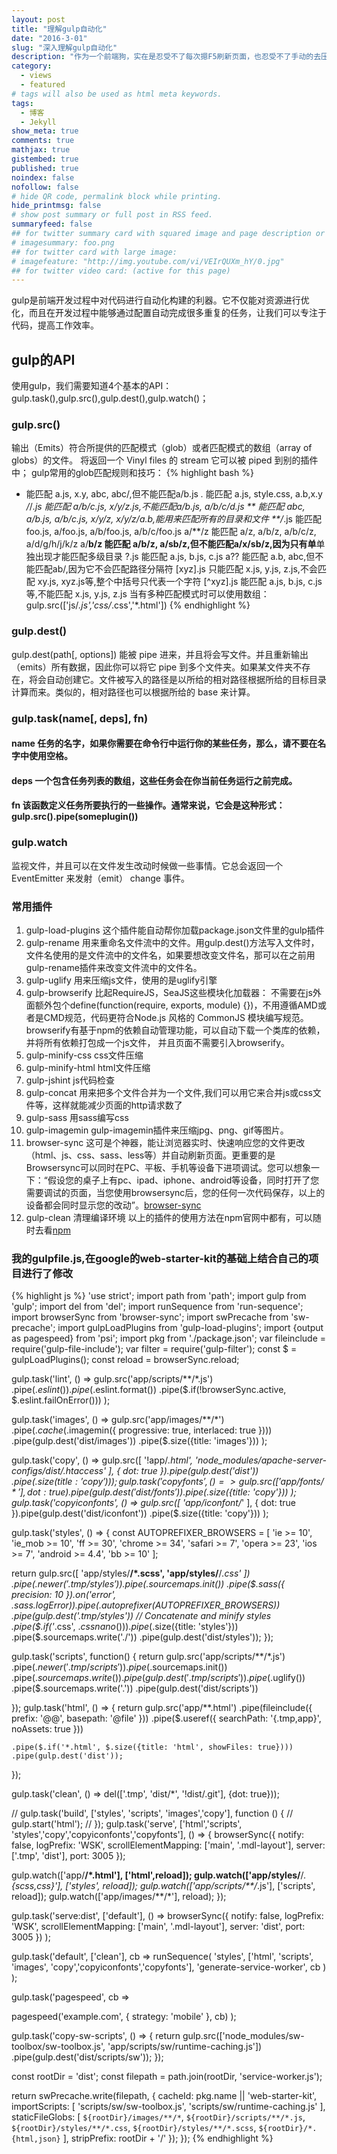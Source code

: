 ```yaml
---
layout: post
title: "理解gulp自动化"
date: "2016-3-01"
slug: "深入理解gulp自动化"
description: "作为一个前端狗，实在是忍受不了每次摁F5刷新页面，也忍受不了手动的去压缩代码。使用gulp构建自己的工作流再爽不过了."
category:
  - views
  - featured
# tags will also be used as html meta keywords.
tags:
  - 博客
  - Jekyll
show_meta: true
comments: true
mathjax: true
gistembed: true
published: true
noindex: false
nofollow: false
# hide QR code, permalink block while printing.
hide_printmsg: false
# show post summary or full post in RSS feed.
summaryfeed: false
## for twitter summary card with squared image and page description or page excerpt:
# imagesummary: foo.png
## for twitter card with large image:
# imagefeature: "http://img.youtube.com/vi/VEIrQUXm_hY/0.jpg"
## for twitter video card: (active for this page)
---
```


gulp是前端开发过程中对代码进行自动化构建的利器。它不仅能对资源进行优化，而且在开发过程中能够通过配置自动完成很多重复的任务，让我们可以专注于代码，提高工作效率。

<!--more-->

## gulp的API
使用gulp，我们需要知道4个基本的API：gulp.task(),gulp.src(),gulp.dest(),gulp.watch()；

### gulp.src()
输出（Emits）符合所提供的匹配模式（glob）或者匹配模式的数组（array of globs）的文件。 将返回一个 Vinyl files 的 stream 它可以被 piped 到别的插件中；
gulp常用的glob匹配规则和技巧：
{% highlight bash %}
* 能匹配 a.js, x.y, abc, abc/,但不能匹配a/b.js
*.* 能匹配 a.js, style.css, a.b,x.y
*/*/*.js 能匹配 a/b/c.js, x/y/z.js,不能匹配a/b.js, a/b/c/d.js
** 能匹配 abc, a/b.js, a/b/c.js, x/y/z, x/y/z/a.b,能用来匹配所有的目录和文件
**/*.js 能匹配 foo.js, a/foo.js, a/b/foo.js, a/b/c/foo.js
a/**/z 能匹配 a/z, a/b/z, a/b/c/z, a/d/g/h/j/k/z
a/**b/z 能匹配 a/b/z, a/sb/z,但不能匹配a/x/sb/z,因为只有单**单独出现才能匹配多级目录
?.js 能匹配 a.js, b.js, c.js
a?? 能匹配 a.b, abc,但不能匹配ab/,因为它不会匹配路径分隔符
[xyz].js 只能匹配 x.js, y.js, z.js,不会匹配 xy.js, xyz.js等,整个中括号只代表一个字符
[^xyz].js 能匹配 a.js, b.js, c.js等,不能匹配 x.js, y.js, z.js
当有多种匹配模式时可以使用数组：gulp.src(['js/*.js','css/*.css','*.html'])
{% endhighlight %}



### gulp.dest()
gulp.dest(path[, options])
能被 pipe 进来，并且将会写文件。并且重新输出（emits）所有数据，因此你可以将它 pipe 到多个文件夹。如果某文件夹不存在，将会自动创建它。文件被写入的路径是以所给的相对路径根据所给的目标目录计算而来。类似的，相对路径也可以根据所给的 base 来计算。




### gulp.task(name[, deps], fn)
#### name 任务的名字，如果你需要在命令行中运行你的某些任务，那么，请不要在名字中使用空格。
#### deps 一个包含任务列表的数组，这些任务会在你当前任务运行之前完成。
#### fn 该函数定义任务所要执行的一些操作。通常来说，它会是这种形式：gulp.src().pipe(someplugin())

### gulp.watch
监视文件，并且可以在文件发生改动时候做一些事情。它总会返回一个 EventEmitter 来发射（emit） change 事件。

### 常用插件
1. gulp-load-plugins  这个插件能自动帮你加载package.json文件里的gulp插件
2. gulp-rename 用来重命名文件流中的文件。用gulp.dest()方法写入文件时，文件名使用的是文件流中的文件名，如果要想改变文件名，那可以在之前用gulp-rename插件来改变文件流中的文件名。
3. gulp-uglify 用来压缩js文件，使用的是uglify引擎
4. gulp-browserify 比起RequireJS，SeaJS这些模块化加载器： 不需要在js外面额外包个define(function(require, exports, module) {})，不用遵循AMD或者是CMD规范，代码更符合Node.js 风格的 CommonJS 模块编写规范。browserify有基于npm的依赖自动管理功能，可以自动下载一个类库的依赖，并将所有依赖打包成一个js文件， 并且页面不需要引入browserify。
5. gulp-minify-css css文件压缩
6. gulp-minify-html html文件压缩
7. gulp-jshint js代码检查
8. gulp-concat 用来把多个文件合并为一个文件,我们可以用它来合并js或css文件等，这样就能减少页面的http请求数了
9. gulp-sass 用sass编写css
10. gulp-imagemin gulp-imagemin插件来压缩jpg、png、gif等图片。
11. browser-sync   这可是个神器，能让浏览器实时、快速响应您的文件更改（html、js、css、sass、less等）并自动刷新页面。更重要的是 Browsersync可以同时在PC、平板、手机等设备下进项调试。您可以想象一下：“假设您的桌子上有pc、ipad、iphone、android等设备，同时打开了您需要调试的页面，当您使用browsersync后，您的任何一次代码保存，以上的设备都会同时显示您的改动”。[browser-sync](http://www.browsersync.cn/)
12. gulp-clean 清理编译环境
以上的插件的使用方法在npm官网中都有，可以随时去看[npm](https://www.npmjs.com/)

### 我的gulpfile.js,在google的web-starter-kit的基础上结合自己的项目进行了修改
{% highlight js %}
'use strict';
import path from 'path';
import gulp from 'gulp';
import del from 'del';
import runSequence from 'run-sequence';
import browserSync from 'browser-sync';
import swPrecache from 'sw-precache';
import gulpLoadPlugins from 'gulp-load-plugins';
import {output as pagespeed} from 'psi';
import pkg from './package.json';
var fileinclude = require('gulp-file-include');
var filter = require('gulp-filter');
const $ = gulpLoadPlugins();
const reload = browserSync.reload;

gulp.task('lint', () =>
  gulp.src('app/scripts/**/*.js')
    .pipe($.eslint())
    .pipe($.eslint.format())
    .pipe($.if(!browserSync.active, $.eslint.failOnError()))
);

gulp.task('images', () =>
  gulp.src('app/images/**/*')
    .pipe($.cache($.imagemin({
      progressive: true,
      interlaced: true
    })))
    .pipe(gulp.dest('dist/images'))
    .pipe($.size({title: 'images'}))
);

gulp.task('copy', () =>
  gulp.src([
    '!app/*.html',
    'node_modules/apache-server-configs/dist/.htaccess'
  ], {
    dot: true
  }).pipe(gulp.dest('dist'))
    .pipe($.size({title: 'copy'}))
);
gulp.task('copyfonts', () =>
  gulp.src([
    'app/fonts/*'
  ], {
    dot: true
}).pipe(gulp.dest('dist/fonts'))
    .pipe($.size({title: 'copy'}))
);
gulp.task('copyiconfonts', () =>
  gulp.src([
    'app/iconfont/*'
  ], {
    dot: true
}).pipe(gulp.dest('dist/iconfont'))
    .pipe($.size({title: 'copy'}))
);

gulp.task('styles', () => {
  const AUTOPREFIXER_BROWSERS = [
    'ie >= 10',
    'ie_mob >= 10',
    'ff >= 30',
    'chrome >= 34',
    'safari >= 7',
    'opera >= 23',
    'ios >= 7',
    'android >= 4.4',
    'bb >= 10'
  ];

  return gulp.src([
    'app/styles/**/*.scss',
    'app/styles/**/*.css'
  ])
    .pipe($.newer('.tmp/styles'))
    .pipe($.sourcemaps.init())
    .pipe($.sass({
      precision: 10
    }).on('error', $.sass.logError))
    .pipe($.autoprefixer(AUTOPREFIXER_BROWSERS))
    .pipe(gulp.dest('.tmp/styles'))
    // Concatenate and minify styles
    .pipe($.if('*.css', $.cssnano()))
    .pipe($.size({title: 'styles'}))
    .pipe($.sourcemaps.write('./'))
    .pipe(gulp.dest('dist/styles'));
});

gulp.task('scripts', function() {
	return gulp.src('app/scripts/**/*.js')
            .pipe($.newer('.tmp/scripts'))
            .pipe($.sourcemaps.init())
            .pipe($.sourcemaps.write())
		    .pipe(gulp.dest('.tmp/scripts'))
		    .pipe($.uglify())
            .pipe($.sourcemaps.write('.'))
		    .pipe(gulp.dest('dist/scripts'))

});
gulp.task('html', () => {
  return gulp.src('app/**.html')
    .pipe(fileinclude({
          prefix: '@@',
          basepath: '@file'
        }))
    .pipe($.useref({
      searchPath: '{.tmp,app}',
      noAssets: true
    }))

    .pipe($.if('*.html', $.size({title: 'html', showFiles: true})))
    .pipe(gulp.dest('dist'));
});

gulp.task('clean', () => del(['.tmp', 'dist/*', '!dist/.git'], {dot: true}));

// gulp.task('build', ['styles', 'scripts', 'images','copy'], function () {
//   gulp.start('html');
// });
gulp.task('serve', ['html','scripts', 'styles','copy','copyiconfonts','copyfonts'], () => {
  browserSync({
    notify: false,
    logPrefix: 'WSK',
    scrollElementMapping: ['main', '.mdl-layout'],
    server: ['.tmp', 'dist'],
    port: 3005
  });

  gulp.watch(['app/**/*.html'], ['html',reload]);
  gulp.watch(['app/styles/**/*.{scss,css}'], ['styles', reload]);
  gulp.watch(['app/scripts/**/*.js'], ['scripts', reload]);
  gulp.watch(['app/images/**/*'], reload);
});

gulp.task('serve:dist', ['default'], () =>
  browserSync({
    notify: false,
    logPrefix: 'WSK',
    scrollElementMapping: ['main', '.mdl-layout'],
    server: 'dist',
    port: 3005
  })
);

gulp.task('default', ['clean'], cb =>
  runSequence(
    'styles',
    ['html', 'scripts', 'images', 'copy','copyiconfonts','copyfonts'],
    'generate-service-worker',
    cb
  )
);

gulp.task('pagespeed', cb =>

  pagespeed('example.com', {
    strategy: 'mobile'
  }, cb)
);

gulp.task('copy-sw-scripts', () => {
  return gulp.src(['node_modules/sw-toolbox/sw-toolbox.js', 'app/scripts/sw/runtime-caching.js'])
    .pipe(gulp.dest('dist/scripts/sw'));
});

  const rootDir = 'dist';
  const filepath = path.join(rootDir, 'service-worker.js');

  return swPrecache.write(filepath, {
    cacheId: pkg.name || 'web-starter-kit',
    importScripts: [
      'scripts/sw/sw-toolbox.js',
      'scripts/sw/runtime-caching.js'
    ],
    staticFileGlobs: [
      `${rootDir}/images/**/*`,
      `${rootDir}/scripts/**/*.js`,
      `${rootDir}/styles/**/*.css`,
      `${rootDir}/styles/**/*.scss`,
      `${rootDir}/*.{html,json}`
    ],
    stripPrefix: rootDir + '/'
  });
});
{% endhighlight %}